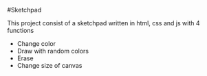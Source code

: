 #Sketchpad

This project consist of a sketchpad written in html, css and js with 4 functions

- Change color
- Draw with random colors
- Erase
- Change size of canvas

